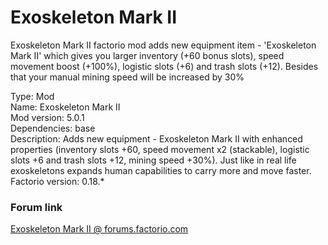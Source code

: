 # Exoskeleton Mark II
Exoskeleton Mark II factorio mod adds new equipment item - 'Exoskeleton Mark II' which gives you larger inventory (+60 bonus slots), speed movement boost (+100%),  logistic slots (+6) and trash slots (+12). Besides that your manual mining speed will be increased by 30%

Type: Mod</br>
Name: Exoskeleton Mark II</br>
Mod version: 5.0.1</br>
Dependencies: base</br>
Description: Adds new equipment - Exoskeleton Mark II with enhanced properties (inventory slots +60, speed movement x2 (stackable), logistic slots +6 and trash slots +12, mining speed +30%). Just like in real life exoskeletons expands human capabilities to carry more and move faster.</br>
Factorio version: 0.18.*

### Forum link
[Exoskeleton Mark II @ forums.factorio.com](https://forums.factorio.com/viewtopic.php?f=93&t=39645&p=235794#p235794)
